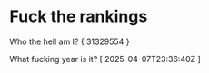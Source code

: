 # Fuck the rankings

Who the hell am I?
{ 31329554 }

What fucking year is it?
[ 2025-04-07T23:36:40Z ]
